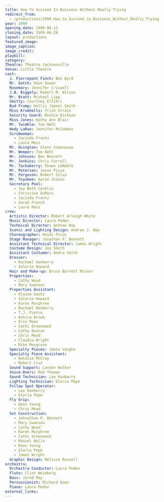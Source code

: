 ```yaml
---
title: How To Succeed In Business Without Really Trying
redirect_from:
  - /productions/1999_How_to_Succeed_in_Business_Without_Really_Trying
year: 1999
opening_date: 1999-06-11
closing_date: 1999-06-26
layout: productions
featured_image: 
image_caption:
image_credit:
playbill: 
category: 
Theatre: Theatre Jacksonville
Venue: Little Theatre
cast:
  J. Pierrepont Finch: Ben Byrd
  Mr. Gatch: Dave Gowan
  Rosemary: Jennifer Criswell
  J.B. Biggely: Robert M. Wilson
  Mr. Bratt: Michael Lipp
  Smitty: Courtney Elfikri
  Bud Frump: Hollis (Gene) Smith
  Miss Krumholtz: Trish Strain
  Security Guard: Ronnie Dickson
  Miss Jones: Kathy Ann Blair
  Mr. Twimble: Tom Nehl
  Hedy LaRue: Jennifer McCombes
  Scrubwoman:
    - Jacinda Frantz
    - Laura Moss
  Mr. Ovington: Glenn Simoneaux
  Mr. Womper: Tom Nehl
  Mr. Johnson: Ben Bennett
  Mr. Jenkins: Chris Farrell
  Mr. Tackaberry: Shawn LeNoble
  Mr. Peterson: Jason Picus
  Mr. Ferguson: Robert Silva
  Mr. Toynbee: Aaron Staton
  Secretary Pool:
    - Joy Beth Conklin
    - Christine DuMars
    - Jacinda Frantz
    - Sarah French
    - Laura Moss
crew:
  Artistic Director: Robert Arleigh White
  Music Director: Laura Peden
  Technical Director: Andrew Way
  Scenic and Lighting Design: Andrew J. Way
  Choreographer: Heidi Picus
  Stage Manager: Jonathan P. Bennett
  Assistant Technical Director: James Wright
  Costume Design: Joy Smith
  Assistant Costumer: Andra Smith
  Dresser:
    - Rachael Hanberry
    - Valerie Howard
  Hair and Make-up: Bruce Barrett Musser
  Properties:
    - Cathy Wood
    - Mary Swanson
  Properties Assistant:
    - Elaine Gantz
    - Valerie Howard
    - Karen Murphree
    - Rachael Hanberry
    - T.J. Pietro
    - Ashira Brook
    - Erin Maas
    - Cathi Greenwood
    - Cathy Duncan
    - Chris Mead
    - Claudia Wright
    - Mike Musgrove
  Specialty Pieces: Jamie Vaughn
  Specialty Piece Assistant:
    - Natalie McCray
    - Robert Cruz
  Sound Support: Landon Walker
  Voice-Overs: Rob Thomas
  Sound Technician: Lee Hanberry
  Lighting Technician: Gloria Pepe
  Follow Spot Operator:
    - Lee Hanberry
    - Gloria Pepe
  Fly Grip:
    - Deon Young
    - Chris Mead
  Set Construction:
    - Johnathan P. Bennett
    - Mary Swanson
    - Cathy Wood
    - Karen Murphree
    - Cathi Greenwood
    - Manuel Bello
    - Deon Young
    - Gloria Pepe
    - James Wright
  Graphic Design: Melissa Russell
orchestra:
  Orchestra Conductor: Laura Peden
  Flute: Clint Weinberg
  Bass: Jared May
  Percussionist: Richard Gown
  Piano: Laura Peden
external_links:
---
```

